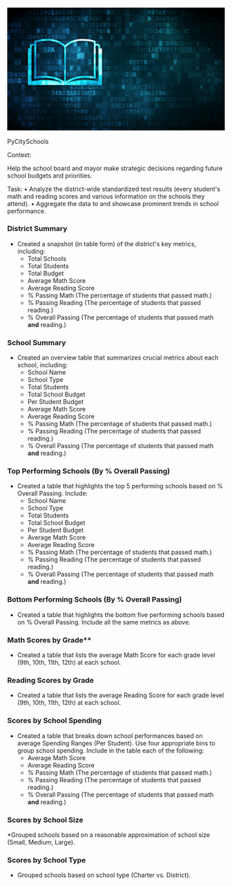 
![Education](Images/education.png)

PyCitySchools

Context:

Help the school board and mayor make strategic decisions regarding future school budgets and priorities.

Task:
•	Analyze the district-wide standardized test results (every student's math and reading scores and various information on the schools they attend). 
•	Aggregate the data to and showcase prominent trends in school performance.

### District Summary

* Created a snapshot (in table form) of the district's key metrics, including:
  * Total Schools
  * Total Students
  * Total Budget
  * Average Math Score
  * Average Reading Score
  * % Passing Math (The percentage of students that passed math.)
  * % Passing Reading (The percentage of students that passed reading.)
  * % Overall Passing (The percentage of students that passed math **and** reading.)

### School Summary

* Created an overview table that summarizes crucial metrics about each school, including:
  * School Name
  * School Type
  * Total Students
  * Total School Budget
  * Per Student Budget
  * Average Math Score
  * Average Reading Score
  * % Passing Math (The percentage of students that passed math.)
  * % Passing Reading (The percentage of students that passed reading.)
  * % Overall Passing (The percentage of students that passed math **and** reading.)

### Top Performing Schools (By % Overall Passing)

* Created a table that highlights the top 5 performing schools based on % Overall Passing. Include:
  * School Name
  * School Type
  * Total Students
  * Total School Budget
  * Per Student Budget
  * Average Math Score
  * Average Reading Score
  * % Passing Math (The percentage of students that passed math.)
  * % Passing Reading (The percentage of students that passed reading.)
  * % Overall Passing (The percentage of students that passed math **and** reading.)

### Bottom Performing Schools (By % Overall Passing)

* Created a table that highlights the bottom five performing schools based on % Overall Passing. Include all the same metrics as above.

### Math Scores by Grade\*\*

* Created a table that lists the average Math Score for each grade level (9th, 10th, 11th, 12th) at each school.

### Reading Scores by Grade

* Created a table that lists the average Reading Score for each grade level (9th, 10th, 11th, 12th) at each school.

### Scores by School Spending

* Created a table that breaks down school performances based on average Spending Ranges (Per Student). Use four appropriate bins to group school spending. Include in the table each of the following:
  * Average Math Score
  * Average Reading Score
  * % Passing Math (The percentage of students that passed math.)
  * % Passing Reading (The percentage of students that passed reading.)
  * % Overall Passing (The percentage of students that passed math **and** reading.)

### Scores by School Size

*Grouped schools based on a reasonable approximation of school size (Small, Medium, Large).

### Scores by School Type

* Grouped schools based on school type (Charter vs. District).



